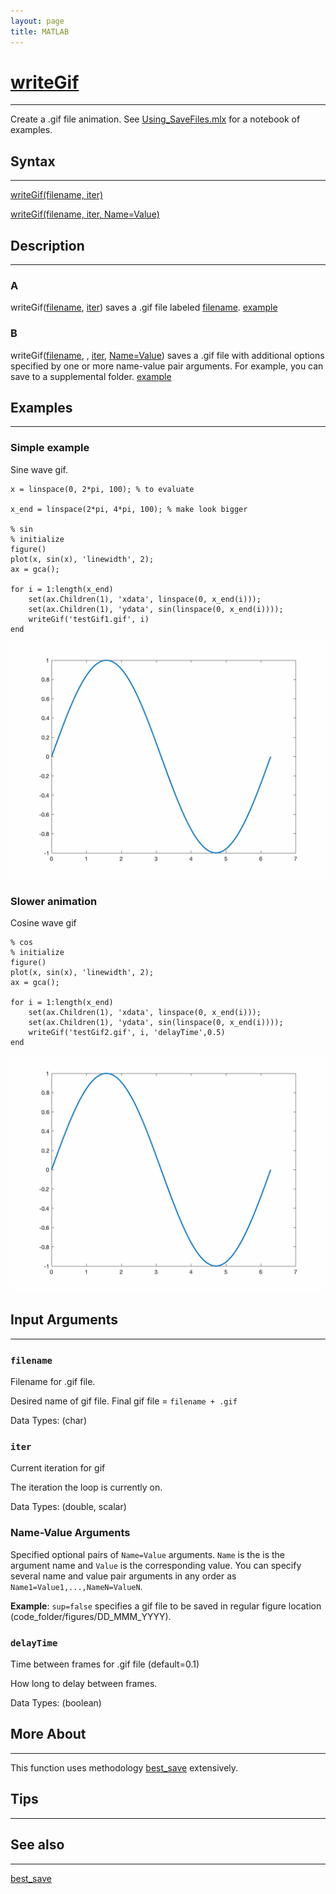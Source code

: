 ```yaml
---
layout: page
title: MATLAB
---
```


# [writeGif](https://github.com/tulimid1/savingFiles/blob/main/writeGif.m)
---

Create a .gif file animation. See [Using_SaveFiles.mlx](https://github.com/tulimid1/savingFiles/blob/main/Using_SaveFiles.mlx) for a notebook of examples. 

## Syntax
---

[writeGif(filename, iter)](#a)

[writeGif(filename, iter, Name=Value)](#b)

## Description
---
### A
writeGif([filename](#filename), [iter](#iter)) saves a .gif file labeled [filename](#filename). [example](#simple-example)

### B 
writeGif([filename](#filename), , [iter](#iter), [Name=Value](#name-value-arguments)) saves a .gif file with additional options specified by one or more name-value pair arguments. For example, you can save to a supplemental folder. [example](#slower-animation)

## Examples 
---
### Simple example
Sine wave gif. 

    x = linspace(0, 2*pi, 100); % to evaluate

    x_end = linspace(2*pi, 4*pi, 100); % make look bigger 

    % sin 
    % initialize
    figure()
    plot(x, sin(x), 'linewidth', 2);
    ax = gca(); 

    for i = 1:length(x_end)
        set(ax.Children(1), 'xdata', linspace(0, x_end(i)));
        set(ax.Children(1), 'ydata', sin(linspace(0, x_end(i))));
        writeGif('testGif1.gif', i)
    end

![FIG1](/assets/testGif1m.gif)

### Slower animation
Cosine wave gif

    % cos
    % initialize
    figure()
    plot(x, sin(x), 'linewidth', 2);
    ax = gca(); 

    for i = 1:length(x_end)
        set(ax.Children(1), 'xdata', linspace(0, x_end(i)));
        set(ax.Children(1), 'ydata', sin(linspace(0, x_end(i))));
        writeGif('testGif2.gif', i, 'delayTime',0.5)
    end
    
![FIG2](/assets/testGif2m.gif)

## Input Arguments
---
### ```filename```
Filename for .gif file.

Desired name of gif file. Final gif file = `filename + .gif`

Data Types: (char)

### ```iter```
Current iteration for gif

The iteration the loop is currently on. 

Data Types: (double, scalar)

### Name-Value Arguments

Specified optional pairs of ```Name=Value``` arguments. ```Name``` is the is the argument name and ```Value``` is the corresponding value. You can specify several name and value pair arguments in any order as ```Name1=Value1,...,NameN=ValueN```. 

**Example**: ```sup=false``` specifies a gif file to be saved in regular figure location (code_folder/figures/DD_MMM_YYYY). 

### ```delayTime```
Time between frames for .gif file (default=0.1)

How long to delay between frames. 

Data Types: (boolean)

## More About 
---

This function uses methodology [best_save](https://tulimid1.github.io/savingFiles-py/best_save_m/) extensively. 

## Tips 
---

## See also 
---
[best_save](https://tulimid1.github.io/savingFiles/best_save_m/)
